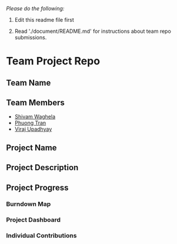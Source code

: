 
*Please do the following:*

1. Edit this readme file first

2. Read './document/README.md' for instructions about team repo submissions.


# Team Project Repo 

## Team Name

## Team Members

* [Shivam Waghela](https://github.com/shivamwaghela)
* [Phuong Tran](https://github.com/fuongbregas)
* [Viraj Upadhyay](https://github.com/viraj1995)


## Project Name

## Project Description

## Project Progress

### Burndown Map

### Project Dashboard

### Individual Contributions
